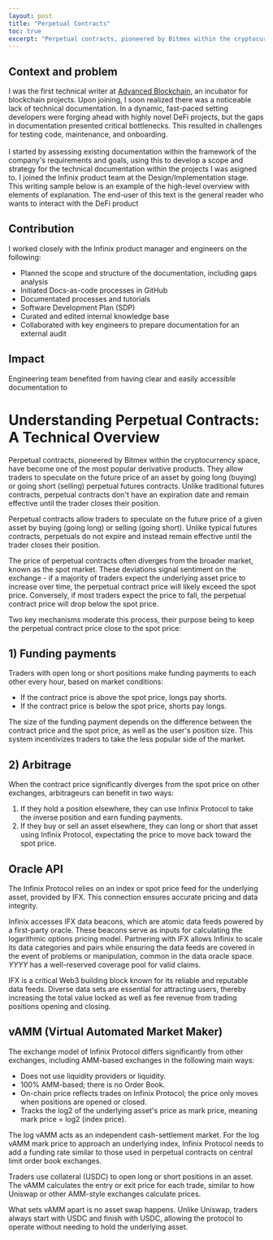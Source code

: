 ```yaml
---
layout: post
title: "Perpetual Contracts"
toc: true
excerpt: "Perpetual contracts, pioneered by Bitmex within the cryptocurrency space, have become one of the most popular derivative products. They allow traders to speculate on the future price of an asset by going long (buying) or going short (selling) perpetual futures contracts. Unlike traditional futures contracts, perpetual contracts don't have an expiration date and remain effective until the trader closes their position."
---
```


## Context and problem

I was the first technical writer at [Advanced Blockchain](https://www.advancedblockchain.com/), an incubator for blockchain projects. Upon joining, I soon realized there was a noticeable lack of technical documentation. In a dynamic, fast-paced setting developers were forging ahead with highly novel DeFi projects, but the gaps in documentation presented critical bottlenecks. This resulted in challenges for testing code, maintenance, and onboarding.
<br><br>
I started by assessing existing documentation within the framework of the company's requirements and goals, using this to develop a scope and strategy for the technical documentation within the projects I was asigned to. I joined the Infinix product team at the Design/Implementation stage.<br>
This writing sample below is an example of the high-level overview with elements of explanation. The end-user of this text is the general reader who wants to interact with the DeFi product 

## Contribution 

 I worked closely with the Infinix product manager and engineers on the following:
 
- Planned the scope and structure of the documentation, including gaps analysis
- Initiated Docs-as-code processes in GitHub
- Documentated processes and tutorials
- Software Development Plan (SDP)
- Curated and edited internal knowledge base
- Collaborated with key engineers to prepare documentation for an external audit

## Impact

Engineering team benefited from having clear and easily accessible documentation to 

# Understanding Perpetual Contracts: A Technical Overview

Perpetual contracts, pioneered by Bitmex within the cryptocurrency space, have become one of the most popular derivative products. They allow traders to speculate on the future price of an asset by going long (buying) or going short (selling) perpetual futures contracts. Unlike traditional futures contracts, perpetual contracts don't have an expiration date and remain effective until the trader closes their position.

Perpetual contracts allow traders to speculate on the future price of a given asset by buying (going long) or selling (going short). Unlike typical futures contracts, perpetuals do not expire and instead remain effective until the trader closes their position.

The price of perpetual contracts often diverges from the broader market, known as the spot market. These deviations signal sentiment on the exchange - if a majority of traders expect the underlying asset price to increase over time, the perpetual contract price will likely exceed the spot price. Conversely, if most traders expect the price to fall, the perpetual contract price will drop below the spot price.

Two key mechanisms moderate this process, their purpose being to keep the perpetual contract price close to the spot price:

## 1) Funding payments

Traders with open long or short positions make funding payments to each other every hour, based on market conditions:

- If the contract price is above the spot price, longs pay shorts.
- If the contract price is below the spot price, shorts pay longs.

The size of the funding payment depends on the difference between the contract price and the spot price, as well as the user's position size. This system incentivizes traders to take the less popular side of the market.

## 2) Arbitrage

When the contract price significantly diverges from the spot price on other exchanges, arbitrageurs can benefit in two ways:

1. If they hold a position elsewhere, they can use Infinix Protocol to take the inverse position and earn funding payments.
2. If they buy or sell an asset elsewhere, they can long or short that asset using Infinix Protocol, expectating the price to move back toward the spot price.

## Oracle API

The Infinix Protocol relies on an index or spot price feed for the underlying asset, provided by IFX. This connection ensures accurate pricing and data integrity.

Infinix accesses IFX data beacons, which are atomic data feeds powered by a first-party oracle. These beacons serve as inputs for calculating the logarithmic options pricing model. Partnering with IFX allows Infinix to scale its data categories and pairs while ensuring the data feeds are covered in the event of problems or manipulation, common in the data oracle space. _YYYY_ has a well-reserved coverage pool for valid claims.

IFX is a critical Web3 building block known for its reliable and reputable data feeds. Diverse data sets are essential for attracting users, thereby increasing the total value locked as well as fee revenue from trading positions opening and closing.

## vAMM (Virtual Automated Market Maker)

The exchange model of Infinix Protocol differs significantly from other exchanges, including AMM-based exchanges in the following main ways:

- Does not use liquidity providers or liquidity.
- 100% AMM-based; there is no Order Book.
- On-chain price reflects trades on Infinix Protocol; the price only moves when positions are opened or closed.
- Tracks the log2 of the underlying asset's price as mark price, meaning mark price = log2 (index price).

The log vAMM acts as an independent cash-settlement market. For the log vAMM mark price to approach an underlying index, Infinix Protocol needs to add a funding rate similar to those used in perpetual contracts on central limit order book exchanges.

Traders use collateral (USDC) to open long or short positions in an asset. The vAMM calculates the entry or exit price for each trade, similar to how Uniswap or other AMM-style exchanges calculate prices.

What sets vAMM apart is no asset swap happens. Unlike Uniswap, traders always start with USDC and finish with USDC, allowing the protocol to operate without needing to hold the underlying asset.
